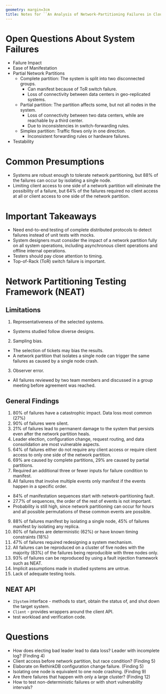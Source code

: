 ```yaml
---
geometry: margin=3cm
title: Notes for ``An Analysis of Network-Partitioning Failures in Cloud Systems''
---
```


# Open Questions About System Failures

- Failure Impact
- Ease of Manifestation
- Partial Network Partitions
  - Complete partition: The system is split into two disconnected groups.
    - Can manifest because of ToR switch failure.
    - Loss of connectivity between data centers in geo-replicated systems.
  - Partial partition: The partition affects some, but not all nodes in the system.
    - Loss of connectivity between two data centers, while are reachable by a third center.
    - Due to inconsistencies in switch-forwarding rules.
  - Simplex partition: Traffic flows only in one direction.
    - Inconsistent forwarding rules or hardware failures.
- Testability

# Common Presumptions

- Systems are robust enough to tolerate network partitioning, but 88% of the failures can occur by
  isolating a single node.
- Limiting client access to one side of a network partition will eliminate the possibility of a
  failure, but 64% of the failures required no client access at all or client access to one side of
  the network partition.

# Important Takeaways

- Need end-to-end testing of complete distributed protocols to detect failures instead of unit
  tests with mocks.
- System designers must consider the impact of a network partition fully on all system operations,
  including asynchronous client operations and offline internal operations.
- Testers should pay close attention to timing.
- Top-of-Rack (ToR) switch failure is important.

# Network Partitioning Testing Framework (NEAT)

## Limitations

1. Representativeness of the selected systems.

- Systems studied follow diverse designs.

2. Sampling bias.

- The selection of tickets may bias the results.
- A network partition that isolates a single node can trigger the same failures as caused by a
  single node crash.

3. Observer error.

- All failures reviewed by two team members and discussed in a group meeting before agreement was
  reached.

## General Findings

1. 80% of failures have a catastrophic impact. Data loss most common (27%)
2. 90% of failures were silent.
3. 21% of failures lead to permanent damage to the system that persists even after the network
   partition heals.
4. Leader election, configuration change, request routing, and data consolidation are most
   vulnerable aspects.
5. 64% of failures either do not require any client access or require client access to only one side
   of the network partition.
6. 69% are caused by complete partitions, 29% are caused by partial partitions.
7. Required an additional three or fewer inputs for failure condition to manifest.
8. All failures that involve multiple events only manifest if the events happen in a specific order.

- 84% of manifestation sequences start with network-partitioning fault.
- 27.7% of sequences, the order of the rest of events is not important.
- Probability is still high, since network partitioning can occur for hours and all possible
  permutations of these common events are possible.

9. 88% of failures manifest by isolating a single node, 45% of failures manifest by isolating any
   replica.
10. 80% of failures are deterministic (62%) or have known timing constraints (18%)
11. 47% of failures required redesigning a system mechanism.
12. All failures can be reproduced on a cluster of five nodes with the majority (83%) of the
    failures being reproducible with three nodes only.
13. 93% of failures can be reproduced by using a fault injection framework such as NEAT.
14. Implicit assumptions made in studied systems are untrue.
15. Lack of adequate testing tools.

## NEAT API

- `ISystem` interface - methods to start, obtain the status of, and shut down the target system.
- `Client` - provides wrappers around the client API.
- test workload and verification code.

# Questions

- How does electing bad leader lead to data loss? Leader with incomplete log? (Finding 4)
- Client access before network partition, but race condition? (Finding 5)
- Elaborate on RethinkDB configuration change failure. (Finding 5)
- Isolating one node is equivalent to one node crashing. (Finding 9)
- Are there failures that happen with only a large cluster? (Finding 12)
- How to test non-deterministic failures or with short vulnerability intervals?
